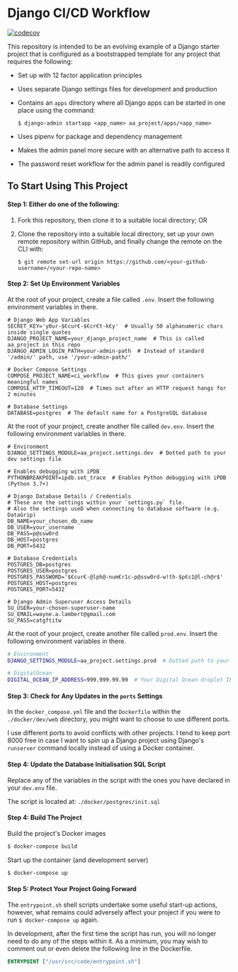 # Django CI/CD Workflow

[![codecov](https://codecov.io/gh/WayneLambert/django-ci-workflow/branch/ci/graph/badge.svg)](https://codecov.io/gh/WayneLambert/django-ci-workflow)

This repository is intended to be an evolving example of a Django
starter project that is configured as a bootstrapped template for any
project that requires the following:

- Set up with 12 factor application principles
- Uses separate Django settings files for development and production
- Contains an `apps` directory where all Django apps can be started in
  one place using the command:

    `$ django-admin startapp <app_name> aa_project/apps/<app_name>`

- Uses pipenv for package and dependency management
- Makes the admin panel more secure with an alternative path to access
  it
- The password reset workflow for the admin panel is readily configured

## To Start Using This Project

#### Step 1: Either do one of the following:

1. Fork this repository, then clone it to a suitable local directory; OR
1. Clone the repository into a suitable local directory, set up your own remote repository within GitHub, and finally change the remote on the CLI with:

    `$ git remote set-url origin https://github.com/<your-github-username>/<your-repo-name>`

#### Step 2: Set Up Environment Variables

At the root of your project, create a file called `.env`. Insert the
following environment variables in there.

```.env
# Django Web App Variables
SECRET_KEY='y0ur-$€cur€-$€cr€t-k€y'  # Usually 50 alphanumeric chars inside single quotes
DJANGO_PROJECT_NAME=your_django_project_name  # This is called aa_project in this repo
DJANGO_ADMIN_LOGIN_PATH=your-admin-path  # Instead of standard '/admin/' path, use '/your-admin-path/'

# Docker Compose Settings
COMPOSE_PROJECT_NAME=ci_workflow  # This gives your containers meaningful names
COMPOSE_HTTP_TIMEOUT=120  # Times out after an HTTP request hangs for 2 minutes

# Database Settings
DATABASE=postgres  # The default name for a PostgreSQL database
```

At the root of your project, create another file called `dev.env`.
Insert the following environment variables in there.

```.env
# Environment
DJANGO_SETTINGS_MODULE=aa_project.settings.dev  # Dotted path to your dev settings file

# Enables debugging with iPDB
PYTHONBREAKPOINT=ipdb.set_trace  # Enables Python debugging with iPDB (Python 3.7+)

# Django Database Details / Credentials
# These are the settings within your `settings.py` file.
# Also the settings useD when connecting to database software (e.g. DataGrip)
DB_NAME=your_chosen_db_name
DB_USER=your_username
DB_PASS=p@ssw0rd
DB_HOST=postgres
DB_PORT=5432

# Database Credentials
POSTGRES_DB=postgres
POSTGRES_USER=postgres
POSTGRES_PASSWORD='$€cur€-@lph@-num€r1c-p@ssw0rd-w!th-$p€c1@l-ch@r$'
POSTGRES_HOST=postgres
POSTGRES_PORT=5432

# Django Admin Superuser Access Details
SU_USER=your-chosen-superuser-name
SU_EMAIL=wayne.a.lambert@gmail.com
SU_PASS=catgftitw
```

At the root of your project, create another file called `prod.env`.
Insert the following environment variables in there.

```sh
# Environment
DJANGO_SETTINGS_MODULE=aa_project.settings.prod  # Dotted path to your prod settings file

# DigitalOcean
DIGITAL_OCEAN_IP_ADDRESS=999.999.99.99  # Your Digital Ocean droplet IP Address
```

#### Step 3: Check for Any Updates in the `ports` Settings

In the `docker_compose.yml` file and the `Dockerfile` within the `./docker/dev/web` directory, you might want to choose to use different ports.

I use different ports to avoid conflicts with other projects. I tend to keep port 8000 free in case I want to spin up a Django project using Django's `runserver` command locally instead of using a Docker container.

#### Step 4: Update the Database Initialisation SQL Script

Replace any of the variables in the script with the ones you have declared in your `dev.env` file.

The script is located at: `./docker/postgres/init.sql`

#### Step 4: Build The Project

Build the project's Docker images

```sh
$ docker-compose build
```

Start up the container (and development server)

```sh
$ docker-compose up
```

#### Step 5: Protect Your Project Going Forward

The `entrypoint.sh` shell scripts undertake some useful start-up actions, however, what remains could adversely affect your project if you were to run `$ docker-compose up` again.

In development, after the first time the script has run, you will no longer need to do any of the steps within it. As a minimum, you may wish to comment out or even delete the following line in the Dockerfile.

```Dockerfile
ENTRYPOINT ["/usr/src/code/entrypoint.sh"]
```
